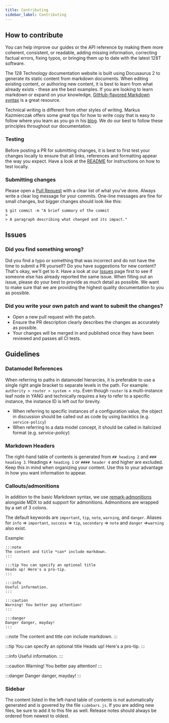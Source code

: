 ```yaml
---
title: Contributing
sidebar_label: Contributing
---
```


## How to contribute
You can help improve our guides or the API reference by making them more coherent, consistent, or readable, adding missing information, correcting factual errors, fixing typos, or bringing them up to date with the latest 128T software.

The 128 Technology documentation website is built using Docusaurus 2 to generate its static content from markdown documents. When editing existing content, or authoring new content, it is best to learn from what already exists - these are the best examples. If you are looking to learn markdown or expand on your knowledge, [GitHub-flavored Markdown syntax](https://docusaurus.io/docs/en/doc-markdown) is a great resource.

Technical writing is different from other styles of writing.  Markus Kazmierczak offers some great tips for how to write copy that is easy to follow where you learn as you go in his [blog](https://mkaz.blog/misc/notes-on-technical-writing/). We do our best to follow these principles throughout our documentation.

### Testing
Before posting a PR for submitting changes, it is best to first test your changes locally to ensure that all links, references and formatting appear the way you expect.  Have a look at the [README](https://github.com/128technology/docs) for instructions on how to test locally.

### Submitting changes
Please open a [Pull Request](https://github.com/128technology/docs/pulls) with a clear list of what you've done. Always write a clear log message for your commits. One-line messages are fine for small changes, but bigger changes should look like this:

    $ git commit -m "A brief summary of the commit
    >
    > A paragraph describing what changed and its impact."

## Issues
### Did you find something wrong?
Did you find a typo or something that was incorrect and do not have the time to submit a PR yourself?  Do you have suggestions for new content? That's okay, we'll get to it.  Have a look at our [Issues](https://github.com/128technology/docs/issues) page first to see if someone else has already reported the same issue. When filling out an issue, please do your best to provide as much detail as possible.  We want to make sure that we are providing the highest quality documentation to you as possible.

### Did you write your own patch and want to submit the changes?
* Open a new pull request with the patch.
* Ensure the PR description clearly describes the changes as accurately as possible.
* Your changes will be merged in and published once they have been reviewed and passes all CI tests.

## Guidelines

### Datamodel References
When referring to paths in datamodel hierarcies, it is preferable to use a single right angle bracket to separate levels in the path.  For example: `authority > router > system > ntp`.  Even though `router` is a multi-instance leaf node in YANG and technically requires a key to refer to a specific instance, the instance ID is left out for brevity.

* When referring to specific instances of a configuration value, the object in discussion should be called out as code by using backtics (e.g. `service-policy`)
* When referring to a data model concept, it should be called in italicized format (e.g. _service-policy_)

### Markdown Headers
The right-hand table of contents is generated from `## heading 2` and `### heading 3`.  Headings `# heading 1` or `#### header 4` and higher are excluded. Keep this in mind when organizing your content. Use this to your advantage in how you want information to appear.

### Callouts/admonitions
In addition to the basic Markdown syntax, we use [remark-admonitions](https://github.com/elviswolcott/remark-admonitions) alongside MDX to add support for admonitions. Admonitions are wrapped by a set of 3 colons.

The default keywords are `important`, `tip`, `note`, `warning`, and `danger`. Aliases for `info` => `important`, `success` => `tip`, `secondary` => `note` and `danger` =>`warning` also exist.

Example:
```
:::note
The content and title *can* include markdown.
:::

:::tip You can specify an optional title
Heads up! Here's a pro-tip.
:::

:::info
Useful information.
:::

:::caution
Warning! You better pay attention!
:::

:::danger
Danger danger, mayday!
:::
```
:::note
The content and title *can* include markdown.
:::

:::tip You can specify an optional title
Heads up! Here's a pro-tip.
:::

:::info
Useful information.
:::

:::caution
Warning! You better pay attention!
:::

:::danger
Danger danger, mayday!
:::

### Sidebar
The content listed in the left-hand table of contents is _not_ automatically generated and is govered by the file `sidebars.js`. If you are adding new files, be sure to add it to this file as well. Release notes should always be ordered from newest to oldest.